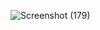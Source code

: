 ![Screenshot (179)](https://user-images.githubusercontent.com/49981760/95018609-7a27b280-067e-11eb-9a9c-4f019c333612.png)
